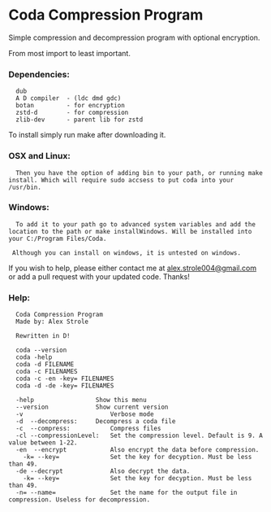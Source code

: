 # Coda Compression Program
Simple compression and decompression program with optional encryption.

From most import to least important.

### Dependencies:
```
  dub
  A D compiler  - (ldc dmd gdc)
  botan         - for encryption
  zstd-d        - for compression
  zlib-dev      - parent lib for zstd
 ``` 
To install simply run make after downloading it.

### OSX and Linux:
```
  Then you have the option of adding bin to your path, or running make install. Which will require sudo accsess to put coda into your /usr/bin.
```
  
### Windows:
```
  To add it to your path go to advanced system variables and add the location to the path or make installWindows. Will be installed into your C:/Program Files/Coda.
  
 Although you can install on windows, it is untested on windows.
 ```
If you wish to help, please either contact me at alex.strole004@gmail.com or add a pull request with your updated code.
Thanks!
 
### Help:
```
  Coda Compression Program  
  Made by: Alex Strole

  Rewritten in D!

  coda --version  
  coda -help
  coda -d FILENAME
  coda -c FILENAMES
  coda -c -en -key= FILENAMES
  coda -d -de -key= FILENAMES

  -help					Show this menu
  --version				Show current version
  -v						Verbose mode
  -d  --decompress:		Decompress a coda file
  -c  --compress:			Compress files
  -cl --compressionLevel:	Set the compression level. Default is 9. A value between 1-22.
  -en  --encrypt			Also encrypt the data before compression.
    -k= --key=				Set the key for decyption. Must be less than 49.
  -de --decrypt				Also decrypt the data.
    -k= --key=				Set the key for decyption. Must be less than 49.
  -n= --name=				Set the name for the output file in compression. Useless for decompression.
```
